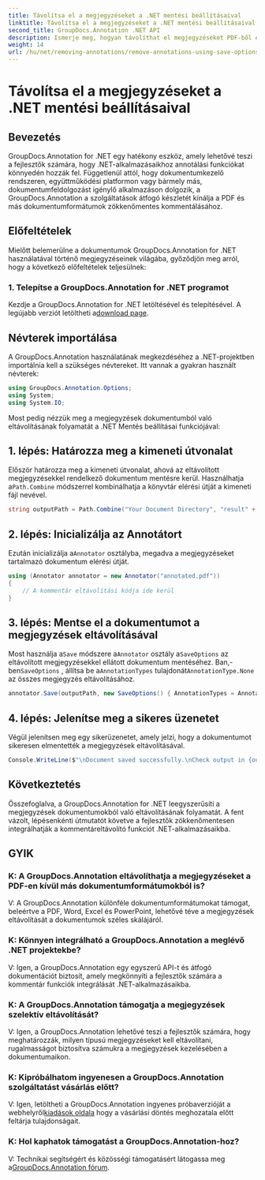 ```yaml
---
title: Távolítsa el a megjegyzéseket a .NET mentési beállításaival
linktitle: Távolítsa el a megjegyzéseket a .NET mentési beállításaival
second_title: GroupDocs.Annotation .NET API
description: Ismerje meg, hogyan távolíthat el megjegyzéseket PDF-ből és más .NET-dokumentumokból a GroupDocs.Annotation segítségével. Útmutató lépésről lépésre kódpéldákkal.
weight: 14
url: /hu/net/removing-annotations/remove-annotations-using-save-options/
---
```


# Távolítsa el a megjegyzéseket a .NET mentési beállításaival

## Bevezetés

GroupDocs.Annotation for .NET egy hatékony eszköz, amely lehetővé teszi a fejlesztők számára, hogy .NET-alkalmazásaikhoz annotálási funkciókat könnyedén hozzák fel. Függetlenül attól, hogy dokumentumkezelő rendszeren, együttműködési platformon vagy bármely más, dokumentumfeldolgozást igénylő alkalmazáson dolgozik, a GroupDocs.Annotation a szolgáltatások átfogó készletét kínálja a PDF és más dokumentumformátumok zökkenőmentes kommentálásához.

## Előfeltételek

Mielőtt belemerülne a dokumentumok GroupDocs.Annotation for .NET használatával történő megjegyzéseinek világába, győződjön meg arról, hogy a következő előfeltételek teljesülnek:

### 1. Telepítse a GroupDocs.Annotation for .NET programot

 Kezdje a GroupDocs.Annotation for .NET letöltésével és telepítésével. A legújabb verziót letöltheti a[download page](https://releases.groupdocs.com/annotation/net/).

## Névterek importálása

A GroupDocs.Annotation használatának megkezdéséhez a .NET-projektben importálnia kell a szükséges névtereket. Itt vannak a gyakran használt névterek:

```csharp
using GroupDocs.Annotation.Options;
using System;
using System.IO;
```


Most pedig nézzük meg a megjegyzések dokumentumból való eltávolításának folyamatát a .NET Mentés beállításai funkciójával:

## 1. lépés: Határozza meg a kimeneti útvonalat

Először határozza meg a kimeneti útvonalat, ahová az eltávolított megjegyzésekkel rendelkező dokumentum mentésre kerül. Használhatja a`Path.Combine` módszerrel kombinálhatja a könyvtár elérési útját a kimeneti fájl nevével.

```csharp
string outputPath = Path.Combine("Your Document Directory", "result" + Path.GetExtension("input.pdf"));
```

## 2. lépés: Inicializálja az Annotátort

 Ezután inicializálja a`Annotator` osztályba, megadva a megjegyzéseket tartalmazó dokumentum elérési útját.

```csharp
using (Annotator annotator = new Annotator("annotated.pdf"))
{
    // A kommentár eltávolítási kódja ide kerül
}
```

## 3. lépés: Mentse el a dokumentumot a megjegyzések eltávolításával

 Most használja a`Save` módszere a`Annotator` osztály a`SaveOptions` az eltávolított megjegyzésekkel ellátott dokumentum mentéséhez. Ban,-ben`SaveOptions` , állítsa be a`AnnotationTypes` tulajdonát`AnnotationType.None` az összes megjegyzés eltávolításához.

```csharp
annotator.Save(outputPath, new SaveOptions() { AnnotationTypes = AnnotationType.None });
```

## 4. lépés: Jelenítse meg a sikeres üzenetet

Végül jelenítsen meg egy sikerüzenetet, amely jelzi, hogy a dokumentumot sikeresen elmentették a megjegyzések eltávolításával.

```csharp
Console.WriteLine($"\nDocument saved successfully.\nCheck output in {outputPath}.");
```

## Következtetés

Összefoglalva, a GroupDocs.Annotation for .NET leegyszerűsíti a megjegyzések dokumentumokból való eltávolításának folyamatát. A fent vázolt, lépésenkénti útmutatót követve a fejlesztők zökkenőmentesen integrálhatják a kommentáreltávolító funkciót .NET-alkalmazásaikba.

## GYIK

### K: A GroupDocs.Annotation eltávolíthatja a megjegyzéseket a PDF-en kívül más dokumentumformátumokból is?

V: A GroupDocs.Annotation különféle dokumentumformátumokat támogat, beleértve a PDF, Word, Excel és PowerPoint, lehetővé téve a megjegyzések eltávolítását a dokumentumok széles skálájáról.

### K: Könnyen integrálható a GroupDocs.Annotation a meglévő .NET projektekbe?

V: Igen, a GroupDocs.Annotation egy egyszerű API-t és átfogó dokumentációt biztosít, amely megkönnyíti a fejlesztők számára a kommentár funkciók integrálását .NET-alkalmazásaikba.

### K: A GroupDocs.Annotation támogatja a megjegyzések szelektív eltávolítását?

V: Igen, a GroupDocs.Annotation lehetővé teszi a fejlesztők számára, hogy meghatározzák, milyen típusú megjegyzéseket kell eltávolítani, rugalmasságot biztosítva számukra a megjegyzések kezelésében a dokumentumaikon.

### K: Kipróbálhatom ingyenesen a GroupDocs.Annotation szolgáltatást vásárlás előtt?

 V: Igen, letöltheti a GroupDocs.Annotation ingyenes próbaverzióját a webhelyről[kiadások oldala](https://releases.groupdocs.com/) hogy a vásárlási döntés meghozatala előtt feltárja tulajdonságait.

### K: Hol kaphatok támogatást a GroupDocs.Annotation-hoz?

 V: Technikai segítségért és közösségi támogatásért látogassa meg a[GroupDocs.Annotation fórum](https://forum.groupdocs.com/c/annotation/10).